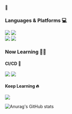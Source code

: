 <!--
**solchan98/solchan98** is a ✨ _special_ ✨ repository because its `README.md` (this file) appears on your GitHub profile.

Here are some ideas to get you started: 
- 🔭 I’m currently working on ...
- 🌱 I’m currently learning ...
- 👯 I’m looking to collaborate on ...
- 🤔 I’m looking for help with ...
- 💬 Ask me about ...
- 📫 How to reach me: ...
- 😄 Pronouns: ... ⚡ Fun fact: ... 
-->
 🌳   
### Languages & Platforms 💻  
<img src="https://img.shields.io/badge/Java-007396?style=flat&logo=Java&logoColor=white"/> <img src="https://img.shields.io/badge/-SpringBoot-6DB33F?style=flat&logo=SpringBoot&logoColor=white"/><br/><img src="https://img.shields.io/badge/TypeScript-3178C6?style=flat&logo=TypeScript&logoColor=white"/>  <img src="https://img.shields.io/badge/NestJs-E0234E?style=flat&logo=NestJs&logoColor=white"/>

### Now Learning 🌱🌱

#### CI/CD 🐳  
<img src="https://img.shields.io/badge/-Docker-2496ED?style=flat&logo=Docker&logoColor=white"/> <img src="https://img.shields.io/badge/Jenkins-D24939?style=flat&logo=Jenkins&logoColor=white"/>  
#### Keep Learning 🔥  
<img src="https://img.shields.io/badge/-Spring-6DB33F?style=flat&logo=Spring&logoColor=white"/>  

![Anurag's GitHub stats](https://github-readme-stats.vercel.app/api?username=solchan98&show_icons=true&theme=radical)



